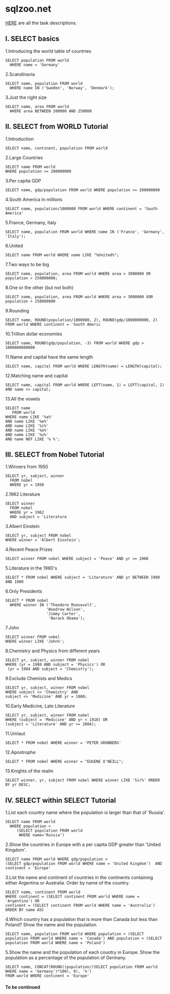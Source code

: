 # sqlzoo.net

[HERE](http://sqlzoo.net/) are all the task descriptions.

## I. SELECT basics

1.Introducing the world table of countries
```
SELECT population FROM world
  WHERE name = 'Germany'
```
2.Scandinavia
```
SELECT name, population FROM world
  WHERE name IN ('Sweden', 'Norway', 'Denmark');
```
3.Just the right size
```
SELECT name, area FROM world
  WHERE area BETWEEN 200000 AND 250000
```
## II. SELECT from WORLD Tutorial

1.Introduction
```
SELECT name, continent, population FROM world
```
2.Large Countries
```
SELECT name FROM world
WHERE population >= 200000000
```
3.Per capita GDP
```
SELECT name, gdp/population FROM world WHERE population >= 200000000
```
4.South America In millions
```
SELECT name, population/1000000 FROM world WHERE continent = 'South America'
```
5.France, Germany, Italy
```
SELECT name, population FROM world WHERE name IN ('France', 'Germany', 'Italy');
```
6.United
```
SELECT name FROM world WHERE name LIKE "%United%";
```
7.Two ways to be big
```
SELECT name, population, area FROM world WHERE area > 3000000 OR population > 250000000;
```
8.One or the other (but not both)
```
SELECT name, population, area FROM world WHERE area > 3000000 XOR population > 250000000
```
9.Rounding
```
SELECT name, ROUND(population/1000000, 2), ROUND(gdp/1000000000, 2) FROM world WHERE continent = 'South Americ
```
10.Trillion dollar economies
```
SELECT name, ROUND(gdp/population, -3) FROM world WHERE gdp > 1000000000000
```
11.Name and capital have the same length
```
SELECT name, capital FROM world WHERE LENGTH(name) = LENGTH(capital);
```
12.Matching name and capital
```
SELECT name, capital FROM world WHERE LEFT(name, 1) = LEFT(capital, 1) AND name <> capital;
```
13.All the vowels
```
SELECT name
   FROM world
WHERE name LIKE '%a%'
AND name LIKE '%e%'
AND name LIKE '%i%'
AND name LIKE '%o%'
AND name LIKE '%u%'
AND name NOT LIKE '% %';
```
## III. SELECT from Nobel Tutorial

1.Winners from 1950
```
SELECT yr, subject, winner
  FROM nobel
  WHERE yr = 1950
```
2.1962 Literature
```
SELECT winner
  FROM nobel
  WHERE yr = 1962
  AND subject = 'Literature
```
3.Albert Einstein
```
SELECT yr, subject FROM nobel
WHERE winner = 'Albert Einstein';
```
4.Recent Peace Prizes
```
SELECT winner FROM nobel WHERE subject = 'Peace' AND yr >= 2000
```
5.Literature in the 1980's
```
SELECT * FROM nobel WHERE subject = 'Literature' AND yr BETWEEN 1980 AND 1989
```
6.Only Presidents
```
SELECT * FROM nobel
  WHERE winner IN ('Theodore Roosevelt',
                  'Woodrow Wilson',
                  'Jimmy Carter',
                   'Barack Obama');
```
7.John
```
SELECT winner FROM nobel
WHERE winner LIKE 'John%';
```
8.Chemistry and Physics from different years
```
SELECT yr, subject, winner FROM nobel
WHERE (yr = 1980 AND subject = 'Physics') OR
 (yr = 1984 AND subject = 'Chemistry');
```
9.Exclude Chemists and Medics
```
SELECT yr, subject, winner FROM nobel
WHERE subject <> 'Chemistry' AND
subject <> 'Medicine' AND yr = 1980;
```
10.Early Medicine, Late Literature
```
SELECT yr, subject, winner FROM nobel
WHERE (subject = 'Medicine' AND yr < 1910) OR
(subject = 'Literature' AND yr >= 2004);
```
11.Umlaut
```
SELECT * FROM nobel WHERE winner = 'PETER GRÜNBERG'
```
12.Apostrophe
```
SELECT * FROM nobel WHERE winner = "EUGENE O'NEILL";
```
13.Knights of the realm
```
SELECT winner, yr, subject FROM nobel WHERE winner LIKE 'Sir%' ORDER BY yr DESC;
```

## IV. SELECT within SELECT Tutorial

1.List each country name where the population is larger than that of 'Russia'.
```
SELECT name FROM world
  WHERE population >
     (SELECT population FROM world
      WHERE name='Russia')
```
2.Show the countries in Europe with a per capita GDP greater than 'United Kingdom'.
```
SELECT name FROM world WHERE gdp/population >
(SELECT gdp/population FROM world WHERE name = 'United Kingdom')  AND continent = 'Europe'
```
3.List the name and continent of countries in the continents containing either Argentina or Australia. Order by name of the country.
```
SELECT name, continent FROM world
WHERE continent = (SELECT continent FROM world WHERE name = 'Argentina') OR
continent = (SELECT continent FROM world WHERE name = 'Australia')
ORDER BY name ASC
```
4.Which country has a population that is more than Canada but less than Poland? Show the name and the population.
```
SELECT name, population FROM world WHERE population > (SELECT population FROM world WHERE name = 'Canada') AND population < (SELECT population FROM world WHERE name = 'Poland')
```
5.Show the name and the population of each country in Europe. Show the population as a percentage of the population of Germany.
```
SELECT name, CONCAT(ROUND((population/(SELECT population FROM world WHERE name = 'Germany')*100), 0), '%')
FROM world WHERE continent = 'Europe'
```

#### To be continued

